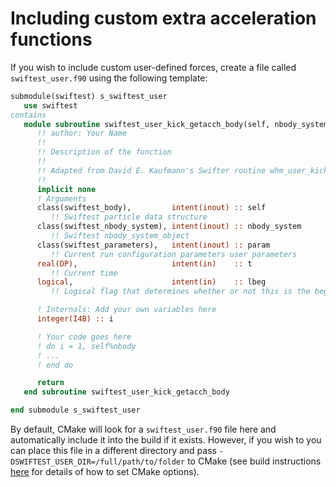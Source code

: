 # Including custom extra acceleration functions

If you wish to include custom user-defined forces, create a file called `swiftest_user.f90` using the following template:

```fortran
submodule(swiftest) s_swiftest_user
   use swiftest
contains
   module subroutine swiftest_user_kick_getacch_body(self, nbody_system, param, t, lbeg)
      !! author: Your Name
      !!
      !! Description of the function
      !!
      !! Adapted from David E. Kaufmann's Swifter routine whm_user_kick_getacch.f90
      !! 
      implicit none
      ! Arguments
      class(swiftest_body),         intent(inout) :: self   
         !! Swiftest particle data structure
      class(swiftest_nbody_system), intent(inout) :: nbody_system 
         !! Swiftest nbody_system_object
      class(swiftest_parameters),   intent(inout) :: param  
         !! Current run configuration parameters user parameters
      real(DP),                     intent(in)    :: t      
         !! Current time
      logical,                      intent(in)    :: lbeg   
         !! Logical flag that determines whether or not this is the beginning or end of the step

      ! Internals: Add your own variables here
      integer(I4B) :: i

      ! Your code goes here
      ! do i = 1, self%nbody
      ! ...
      ! end do

      return
   end subroutine swiftest_user_kick_getacch_body

end submodule s_swiftest_user
```

By default, CMake will look for a `swiftest_user.f90` file here and automatically include it into the build if it exists. However, if you wish to you can place this file in a different directory and pass `-DSWIFTEST_USER_DIR=/full/path/to/folder` to CMake (see build instructions [here](https://swiftest.readthedocs.io/en/latest/getting-started-guide/index.html#building-the-executable-using-cmake) for details of how to set CMake options).